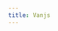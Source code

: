 ```yaml
---
title: Vanjs
---
```


<script type="text/javascript" src="./van-1.5.5.nomodule.min.js"></script>

<script>
const styled = (el) => {
  el.fontWeight = (v) => { el.style.fontWeight = v; return el; };
  el.fontSize = (v) => { el.style.fontSize = v; return el; };
  el.width = (v) => { el.style.width = v; return el; };
  el.height = (v) => { el.style.height = v; return el; };
  el.background = (v) => { el.style.background = v; return el; };
  el.color = (v) => { el.style.color = v; return el; };
  el.borderRadius = (v) => { el.style.borderRadius = v; return el; };
  el.padding = (v) => { el.style.padding = v; return el; };
  el.aspectRatio = (v) => { el.style.aspectRatio = v; return el; };
  el.position = (v) => { el.style.position = v; return el; };
  el.transition = (v) => { el.style.transition = v; return el; };
  el.zIndex = (v) => { el.style.zIndex = v; return el; };
  el.marginBottom = (v) => { el.style.marginBottom = v; return el; };
  el.marginInline = (v) => { el.style.marginInline = v; return el; };
  el.marginRight = (v) => { el.style.marginRight = v; return el; };
  el.display = (v) => { el.style.display = v; return el; };
  el.borderBottom = (v) => { el.style.borderBottom = v; return el; };
  el.borderRight = (v) => { el.style.borderRight = v; return el; };
  el.transform = (v) => { el.style.transform = v; return el; };
  el.cursor = (v) => { el.style.cursor = v; return el; };
  el.left = (v) => { el.style.left = v; return el; };
  el.flexDirection = (v) => { el.style.flexDirection = v; return el; };
  el.flex = (v) => { el.style.flex = v; return el; };
  el.justifyContent = (v) => { el.style.justifyContent = v; return el; };
  el.alignItems = (v) => { el.style.alignItems = v; return el; };
  el.top = (v) => { el.style.top = v; return el; };
  el.right = (v) => { el.style.right = v; return el; };
  el.left = (v) => { el.style.left = v; return el; };
  el.bottom = (v) => { el.style.bottom = v; return el; };
  el.overflow = (v) => { el.style.overflow = v; return el; };
  el.maxHeight = (v) => { el.style.maxHeight = v; return el; };
  return el;
};

const styledTags = new Proxy({}, {
  get(_, tag) {
    return (...args) => styled(van.tags[tag](...args));
  }
});

const {button, div, pre, span} = styledTags

const sleep = ms => new Promise(resolve => setTimeout(resolve, ms))

const Run = ({sleepMs}) => {
  const steps = van.state(0)
  ;(async () => { for (; steps.val < 40; ++steps.val) await sleep(sleepMs) })()
  return pre(() => `${" ".repeat(40 - steps.val)}🚐💨Hello VanJS!${"_".repeat(steps.val)}`)
}

const Hello = () => {
  const dom = div().background('red')
  return div(
    dom,
    TestView(),
    styled(button({onclick: () => van.add(dom, Run({sleepMs: 2000}))}, "Hello 🐌")).color('red'),
    button({onclick: () => van.add(dom, Run({sleepMs: 500}))}, "Hello 🐢"),
    button({onclick: () => van.add(dom, Run({sleepMs: 100}))}, "Hello 🚶‍♂️"),
    button({onclick: () => van.add(dom, Run({sleepMs: 10}))}, "Hello 🏎️"),
    button({onclick: () => van.add(dom, Run({sleepMs: 2}))}, "Hello 🚀"),
  )
}

const TestView = () => {
    return span('hello world')
}

van.add(document.body, Hello())
</script>

